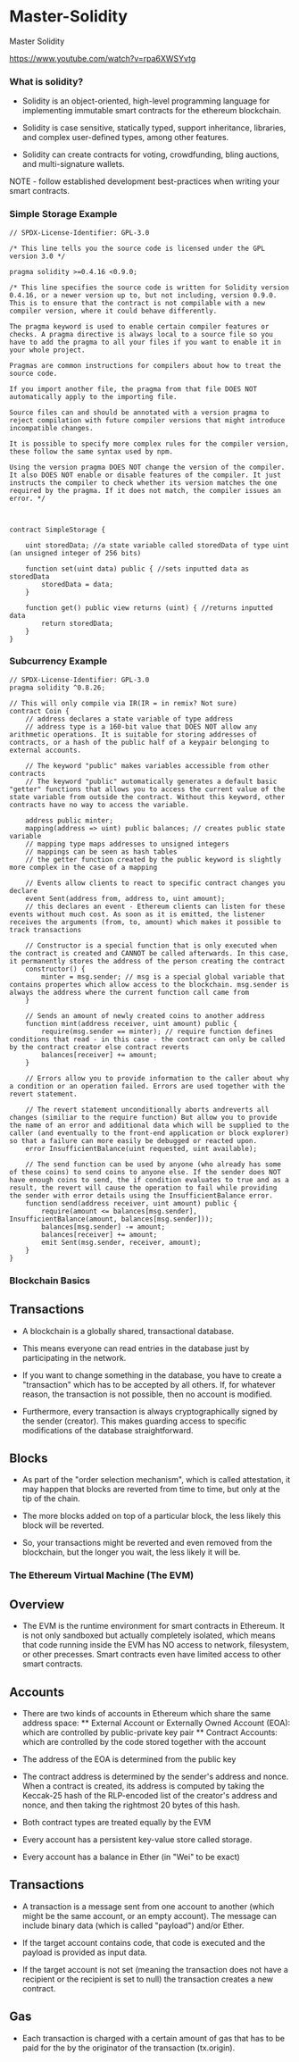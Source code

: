 # Master-Solidity

Master Solidity

https://www.youtube.com/watch?v=rpa6XWSYvtg


### What is solidity?

* Solidity is an object-oriented, high-level programming language for implementing immutable smart contracts for the ethereum blockchain.

* Solidity is case sensitive, statically typed, support inheritance, libraries, and complex user-defined types, among other features.

* Solidity can create contracts for voting, crowdfunding, bling auctions, and multi-signature wallets.

NOTE - follow established development best-practices when writing your smart contracts.

### Simple Storage Example

```solidity
// SPDX-License-Identifier: GPL-3.0

/* This line tells you the source code is licensed under the GPL version 3.0 */

pragma solidity >=0.4.16 <0.9.0;

/* This line specifies the source code is written for Solidity version 0.4.16, or a newer version up to, but not including, version 0.9.0. This is to ensure that the contract is not compilable with a new compiler version, where it could behave differently. 

The pragma keyword is used to enable certain compiler features or checks. A pragma directive is always local to a source file so you have to add the pragma to all your files if you want to enable it in your whole project. 

Pragmas are common instructions for compilers about how to treat the source code.

If you import another file, the pragma from that file DOES NOT automatically apply to the importing file. 

Source files can and should be annotated with a version pragma to reject compilation with future compiler versions that might introduce incompatible changes. 

It is possible to specify more complex rules for the compiler version, these follow the same syntax used by npm.

Using the version pragma DOES NOT change the version of the compiler. It also DOES NOT enable or disable features of the compiler. It just instructs the compiler to check whether its version matches the one required by the pragma. If it does not match, the compiler issues an error. */



contract SimpleStorage {

    uint storedData; //a state variable called storedData of type uint (an unsigned integer of 256 bits)

    function set(uint data) public { //sets inputted data as storedData
        storedData = data;
    }

    function get() public view returns (uint) { //returns inputted data 
        return storedData;
    }
}
```

### Subcurrency Example

```solidity
// SPDX-License-Identifier: GPL-3.0
pragma solidity ^0.8.26;

// This will only compile via IR(IR = in remix? Not sure)
contract Coin {
    // address declares a state variable of type address
    // address type is a 160-bit value that DOES NOT allow any arithmetic operations. It is suitable for storing addresses of contracts, or a hash of the public half of a keypair belonging to external accounts.

    // The keyword "public" makes variables accessible from other contracts
    // The keyword "public" automatically generates a default basic "getter" functions that allows you to access the current value of the state variable from outside the contract. Without this keyword, other contracts have no way to access the variable. 

    address public minter; 
    mapping(address => uint) public balances; // creates public state variable
    // mapping type maps addresses to unsigned integers
    // mappings can be seen as hash tables
    // the getter function created by the public keyword is slightly more complex in the case of a mapping

    // Events allow clients to react to specific contract changes you declare
    event Sent(address from, address to, uint amount);
    // this declares an event - Ethereum clients can listen for these events without much cost. As soon as it is emitted, the listener receives the arguments (from, to, amount) which makes it possible to track transactions

    // Constructor is a special function that is only executed when the contract is created and CANNOT be called afterwards. In this case, it permanently stores the address of the person creating the contract
    constructor() {
        minter = msg.sender; // msg is a special global variable that contains propertes which allow access to the blockchain. msg.sender is always the address where the current function call came from
    }

    // Sends an amount of newly created coins to another address
    function mint(address receiver, uint amount) public {
        require(msg.sender == minter); // require function defines conditions that read - in this case - the contract can only be called by the contract creator else contract reverts
        balances[receiver] += amount;
    }

    // Errors allow you to provide information to the caller about why a condition or an operation failed. Errors are used together with the revert statement.

    // The revert statement unconditionally aborts andreverts all changes (similiar to the require function) But allow you to provide the name of an error and additional data which will be supplied to the caller (and eventually to the front-end application or block explorer) so that a failure can more easily be debugged or reacted upon.
    error InsufficientBalance(uint requested, uint available);

    // The send function can be used by anyone (who already has some of these coins) to send coins to anyone else. If the sender does NOT have enough coins to send, the if condition evaluates to true and as a result, the revert will cause the operation to fail while providing the sender with error details using the InsufficientBalance error.
    function send(address receiver, uint amount) public {
        require(amount <= balances[msg.sender], InsufficientBalance(amount, balances[msg.sender]));
        balances[msg.sender] -= amount;
        balances[receiver] += amount;
        emit Sent(msg.sender, receiver, amount);
    }
}
```

### Blockchain Basics

## Transactions 

* A blockchain is a globally shared, transactional database. 

* This means everyone can read entries in the database just by participating in the network. 

* If you want to change something in the database, you have to create a "transaction" which has to be accepted by all others. If, for whatever reason, the transaction is not possible, then no account is modified. 

* Furthermore, every transaction is always cryptographically signed by the sender (creator). This makes guarding access to specific modifications of the database straightforward.

## Blocks

* As part of the "order selection mechanism", which is called attestation, it may happen that blocks are reverted from time to time, but only at the tip of the chain. 

* The more blocks added on top of a particular block, the less likely this block will be reverted.

* So, your transactions might be reverted and even removed from the blockchain, but the longer you wait, the less likely it will be.

### The Ethereum Virtual Machine (The EVM)

## Overview

* The EVM is the runtime environment for smart contracts in Ethereum. It is not only sandboxed but actually completely isolated, which means that code running inside the EVM has NO access to network, filesystem, or other precesses. Smart contracts even have limited access to other smart contracts.

## Accounts

* There are two kinds of accounts in Ethereum which share the same address space: 
** External Account or Externally Owned Account (EOA): which are controlled by public-private key pair
** Contract Accounts: which are controlled by the code stored together with the account

* The address of the EOA is determined from the public key 
* The contract address is determined by the sender's address and nonce. When a contract is created, its address is computed by taking the Keccak-25 hash of the RLP-encoded list of the creator's address and nonce, and then taking the rightmost 20 bytes of this hash.

* Both contract types are treated equally by the EVM

* Every account has a persistent key-value store called storage.

* Every account has a balance in Ether (in "Wei" to be exact)

## Transactions

* A transaction is a message sent from one account to another (which might be the same account, or an empty account). The message can include binary data (which is called "payload") and/or Ether.

* If the target account contains code, that code is executed and the payload is provided as input data.

* If the target account is not set (meaning the transaction does not have a recipient or the recipient is set to null)  the transaction creates a new contract.

## Gas

* Each transaction is charged with a certain amount of gas that has to be paid for the by the originator of the transaction (tx.origin).
